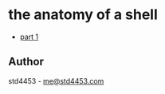# the anatomy of a shell

- [part 1](./part-1/README.md)

## Author

std4453 - [me@std4453.com](mailto:me@std4453.com)

